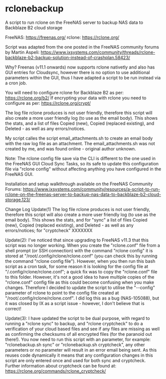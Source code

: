 # rclonebackup
A script to run rclone on the FreeNAS server to backup NAS data to Backblaze B2 cloud storage

FreeNAS: https://freenas.org/
rclone: https://rclone.org/

Script was adapted from the one posted in the FreeNAS community forums by Martin Aspeli:
https://www.ixsystems.com/community/threads/rclone-backblaze-b2-backup-solution-instead-of-crashplan.58423/

Why?
Freenas (v11.1 onwards) now supports rclone nativetly and also has GUI entries for Cloudsync, however 
there is no option to use additional parameters within the GUI, thus I have adapted a script to be 
run instead via a cron job.

You will need to configure rclone for Backblaze B2 as per: https://rclone.org/b2/ 
If encrypting your data with rclone you need to configure as per: https://rclone.org/crypt/

The log file rclone produces is not user friendly, therefore this script will also create a more user friendly
log (to use as the email body).  This shows the stats, and a list of files Copied (new), Copied (replaced existing),
and Deleted - as well as any errors/notices.

My script calles the script email_attachments.sh to create an email body with the raw log file as an attachment.  The
email_attachments.sh was not created by me, and was found online - original author unknown.

Note: The rclone config file save via the CLI is different to the one used in the FreeNAS GUI Cloud Sync Tasks, so its
safe to update this configuration file via "rclone config" without affecting anything you have configured
in the FreeNAS GUI.

Installation and setup walkthrough available on the FreeNAS Community Forums: https://www.ixsystems.com/community/resources/a-script-to-run-rclone-on-the-freenas-server-to-backup-nas-data-to-backblaze-b2-cloud-storage.123/

Change Log
Update(1) The log file rclone produces is not user friendly, therefore this script will also create a more user
friendly log (to use as the email body).  This shows the stats, and for "sync" a list of files Copied (new),
Copied (replaced existing), and Deleted - as well as any errors/notices; for "cryptcheck" XXXXXXX

Update(2): I've noticed that since upgrading to FreeNAS v11.3 that this script was no longer working.  When
you create the "rclone.conf" file from a shell prompt (or SSH connection) with the command "rclone config"
it is stored at "/root/.config/rclone/rclone.conf" (you can check this by running the command "rclone config file").
However, when you then run this bash script as a cron task, for some reason it is looking for the config file at
"/.config/rclone/rclone.conf"; a quick fix was to copy the "rclone.conf" file to this folder.  However, it's not a
good idea to have multiple copies of the "rclone.conf" config file as this could become confusing when you make
changes.  Therefore I decided to update the script to utilise the "--config" parameter of rclone to point to the
config file created at "/root/.config/rclone/rclone.conf".  I did log this as a bug (NAS-105088), but it was closed
by IX as a script issue - however, I don't believe that is correct!

Update(3): I have updated the script to be dual purpose, with regard to running a "rclone sync" to backup, and
"rclone cryptcheck" to do a verification of your cloud based files and see if any files are missing as well as
confirming the checksums of all encrypted files (for the paranoid out there!).  You now need to run this script
with an parameter, for example: "rclonebackup.sh sync" or "rclonebackup.sh cryptcheck", any other parameters or
no parameter will result in an error email being sent.  As this reuses code dynamically it means that any
configuration changes in this script are only entered once and used for both sync and cryptcheck.
Further information about cryptcheck can be found at: https://rclone.org/commands/rclone_cryptcheck/
